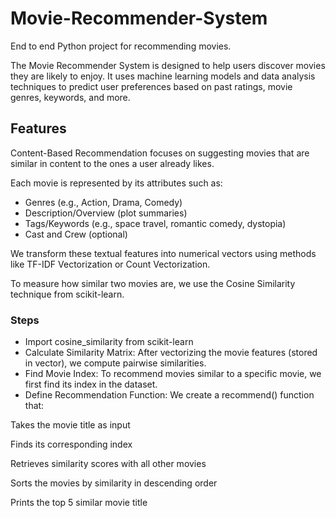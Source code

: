 # Movie-Recommender-System
End to end Python project for recommending movies.

The Movie Recommender System is designed to help users discover movies they are likely to enjoy.
It uses machine learning models and data analysis techniques to predict user preferences based on past ratings, movie genres, keywords, and more.

## Features
Content-Based Recommendation focuses on suggesting movies that are similar in content to the ones a user already likes.

Each movie is represented by its attributes such as:

- Genres (e.g., Action, Drama, Comedy)
- Description/Overview (plot summaries)
- Tags/Keywords (e.g., space travel, romantic comedy, dystopia)
- Cast and Crew (optional)

We transform these textual features into numerical vectors using methods like TF-IDF Vectorization or Count Vectorization.

To measure how similar two movies are, we use the Cosine Similarity technique from scikit-learn.

### Steps
- Import cosine_similarity from scikit-learn
- Calculate Similarity Matrix: After vectorizing the movie features (stored in vector), we compute pairwise similarities.
- Find Movie Index: To recommend movies similar to a specific movie, we first find its index in the dataset.
- Define Recommendation Function: We create a recommend() function that:

Takes the movie title as input

Finds its corresponding index

Retrieves similarity scores with all other movies

Sorts the movies by similarity in descending order

Prints the top 5 similar movie title


